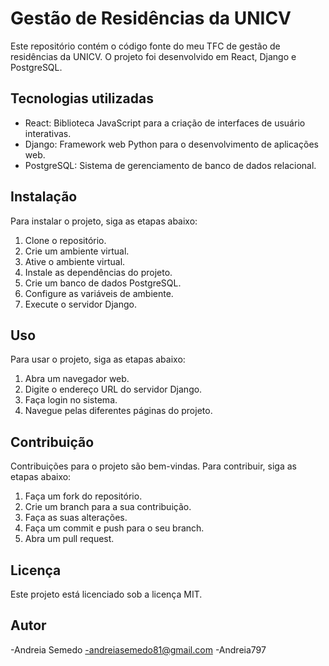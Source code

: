 # Gestão de Residências da UNICV

Este repositório contém o código fonte do meu TFC de gestão de residências da UNICV. O projeto foi desenvolvido em React, Django e PostgreSQL.

## Tecnologias utilizadas

* React: Biblioteca JavaScript para a criação de interfaces de usuário interativas.
* Django: Framework web Python para o desenvolvimento de aplicações web.
* PostgreSQL: Sistema de gerenciamento de banco de dados relacional.

## Instalação

Para instalar o projeto, siga as etapas abaixo:

1. Clone o repositório.
2. Crie um ambiente virtual.
3. Ative o ambiente virtual.
4. Instale as dependências do projeto.
5. Crie um banco de dados PostgreSQL.
6. Configure as variáveis de ambiente.
7. Execute o servidor Django.

## Uso

Para usar o projeto, siga as etapas abaixo:

1. Abra um navegador web.
2. Digite o endereço URL do servidor Django.
3. Faça login no sistema.
4. Navegue pelas diferentes páginas do projeto.

## Contribuição

Contribuições para o projeto são bem-vindas. Para contribuir, siga as etapas abaixo:

1. Faça um fork do repositório.
2. Crie um branch para a sua contribuição.
3. Faça as suas alterações.
4. Faça um commit e push para o seu branch.
5. Abra um pull request.

## Licença

Este projeto está licenciado sob a licença MIT.

## Autor

-Andreia Semedo
-andreiasemedo81@gmail.com
-Andreia797
